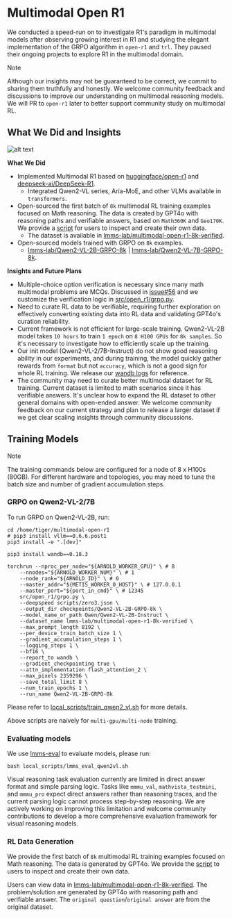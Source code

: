 # Multimodal Open R1

We conducted a speed-run on to investigate R1's paradigm in multimodal models after observing growing interest in R1 and studying the elegant implementation of the GRPO algorithm in `open-r1` and `trl`. They paused their ongoing projects to explore R1 in the multimodal domain.

<!-- [Dataset](https://huggingface.co/datasets/lmms-lab/multimodal-open-r1-8k-verified) | [2B Model](https://huggingface.co/lmms-lab/Qwen2-VL-2B-GRPO-8k) | [7B Model](https://huggingface.co/lmms-lab/Qwen2-VL-7B-GRPO-8k) -->

> [!NOTE] 
> Although our insights may not be guaranteed to be correct, we commit to sharing them truthfully and honestly. We welcome community feedback and discussions to improve our understanding on multimodal reasoning models. We will PR to `open-r1` later to better support community study on multimodal RL.

## What We Did and Insights

![alt text](assets/lmm_r1.png)

**What We Did**
- Implemented Multimodal R1 based on [huggingface/open-r1](https://github.com/huggingface/open-r1) and [deepseek-ai/DeepSeek-R1](https://github.com/deepseek-ai/DeepSeek-R1). 
  - Integrated Qwen2-VL series, Aria-MoE, and other VLMs available in `transformers`.
- Open-sourced the first batch of `8k` multimodal RL training examples focused on Math reasoning. The data is created by GPT4o with reasoning paths and verifiable answers, based on `Math360K` and `Geo170K`. We provide a [script](local_scripts/create_vision_cot_data.py) for users to inspect and create their own data.
  - The dataset is available in [lmms-lab/multimodal-open-r1-8k-verified](https://huggingface.co/datasets/lmms-lab/multimodal-open-r1-8k-verified).
- Open-sourced models trained with GRPO on `8k` examples.
  - [lmms-lab/Qwen2-VL-2B-GRPO-8k](https://huggingface.co/lmms-lab/Qwen2-VL-2B-GRPO-8k) | [lmms-lab/Qwen2-VL-7B-GRPO-8k](https://huggingface.co/lmms-lab/Qwen2-VL-7B-GRPO-8k).

**Insights and Future Plans**
- Multiple-choice option verification is necessary since many math multimodal problems are MCQs. Discussed in [issue#56](https://github.com/huggingface/open-r1/issues/56) and we customize the verification logic in [src/open_r1/grpo.py](src/open_r1/grpo.py).
- Need to curate RL data to be verifiable, requiring further exploration on effectively converting existing data into RL data and validating GPT4o's curation reliability.
- Current framework is not efficient for large-scale training. Qwen2-VL-2B model takes `10 hours` to train `1 epoch` on `8 H100 GPUs` for `8k samples`. So it's necessary to investigate how to efficiently scale up the training.
- Our init model (Qwen2-VL-2/7B-Instruct) do not show good reasoning ability in our experiments, and during training, the model quickly gather rewards from `format` but not `accuracy`, which is not a good sign for whole RL training. We release our [wandb logs](https://api.wandb.ai/links/libo0013/lz60ml8h) for reference.
- The community may need to curate better multimodal dataset for RL training. Current dataset is limited to math scenarios since it has verifiable answers. It's unclear how to expand the RL dataset to other general domains with open-ended answer. We welcome community feedback on our current strategy and plan to release a larger dataset if we get clear scaling insights through community discussions.


## Training Models

> [!NOTE]
> The training commands below are configured for a node of 8 x H100s (80GB). For different hardware and topologies, you may need to tune the batch size and number of gradient accumulation steps.

### GRPO on Qwen2-VL-2/7B

To run GRPO on Qwen2-VL-2B, run:

```
cd /home/tiger/multimodal-open-r1
# pip3 install vllm==0.6.6.post1
pip3 install -e ".[dev]"

pip3 install wandb==0.18.3

torchrun --nproc_per_node="${ARNOLD_WORKER_GPU}" \ # 8
    --nnodes="${ARNOLD_WORKER_NUM}" \ # 1
    --node_rank="${ARNOLD_ID}" \ # 0
    --master_addr="${METIS_WORKER_0_HOST}" \ # 127.0.0.1
    --master_port="${port_in_cmd}" \ # 12345
    src/open_r1/grpo.py \
    --deepspeed scripts/zero3.json \
    --output_dir checkpoints/Qwen2-VL-2B-GRPO-8k \
    --model_name_or_path Qwen/Qwen2-VL-2B-Instruct \
    --dataset_name lmms-lab/multimodal-open-r1-8k-verified \
    --max_prompt_length 8192 \
    --per_device_train_batch_size 1 \
    --gradient_accumulation_steps 1 \
    --logging_steps 1 \
    --bf16 \
    --report_to wandb \
    --gradient_checkpointing true \
    --attn_implementation flash_attention_2 \
    --max_pixels 2359296 \
    --save_total_limit 8 \
    --num_train_epochs 1 \
    --run_name Qwen2-VL-2B-GRPO-8k
```

Please refer to [local_scripts/train_qwen2_vl.sh](local_scripts/train_qwen2_vl.sh) for more details.

Above scripts are naively for `multi-gpu/multi-node` training.

### Evaluating models

We use [lmms-eval]([https://github.com/LMMs-Lab/lmms-eval](https://github.com/EvolvingLMMs-Lab/lmms-eval)) to evaluate models, please run:

```shell
bash local_scripts/lmms_eval_qwen2vl.sh
```

Visual reasoning task evaluation currently are limited in direct answer format and simple parsing logic. Tasks like `mmmu_val`, `mathvista_testmini`, and `mmmu_pro` expect direct answers rather than reasoning traces, and the current parsing logic cannot process step-by-step reasoning. We are actively working on improving this limitation and welcome community contributions to develop a more comprehensive evaluation framework for visual reasoning models.

### RL Data Generation

We provide the first batch of `8k` multimodal RL training examples focused on Math reasoning. The data is generated by GPT4o. We provide the [script](local_scripts/create_vision_cot_data.py) to users to inspect and create their own data.

Users can view data in [lmms-lab/multimodal-open-r1-8k-verified](https://huggingface.co/datasets/lmms-lab/multimodal-open-r1-8k-verified). The problem/solution are generated by GPT4o with reasoning path and verifiable answer. The `original question`/`original answer` are from the original dataset.
